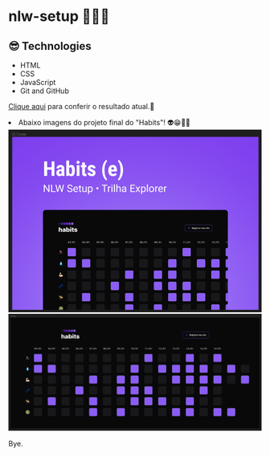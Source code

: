 # nlw-setup 🦾🚀🖖

##  😎 Technologies

- HTML
- CSS
- JavaScript
- Git and GitHub

<a target="_blank" href="https://robertojunnior.github.io/nlw-setup/">Clique aqui</a> para conferir o resultado atual.🚀

<li> Abaixo imagens do projeto final do "Habits"! 👽😁🧑‍🚀
<br>
<img src="./assets/cover-project.png" alt="imagem-de-capa">
<img src="./assets/home-project.png" alt="home-do-projeto">

Bye.
